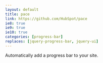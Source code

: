 ```yaml
---
layout: default
title: pace
link: https://github.com/HubSpot/pace
ie8: true
ie9: true
ie10: true
categories: [progress-bar]
replaces: [jquery-progress-bar, jquery-ui]
---
```

Automatically add a progress bar to your site.
